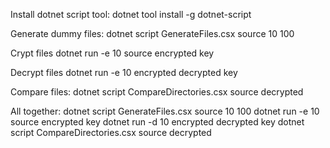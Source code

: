 Install dotnet script tool:dotnet tool install -g dotnet-scriptGenerate dummy files:dotnet script GenerateFiles.csx source 10 100Crypt filesdotnet run -e 10 source encrypted keyDecrypt filesdotnet run -e 10 encrypted decrypted keyCompare files:dotnet script CompareDirectories.csx source decryptedAll together:dotnet script GenerateFiles.csx source 10 100dotnet run -e 10 source encrypted keydotnet run -d 10 encrypted decrypted keydotnet script CompareDirectories.csx source decrypted